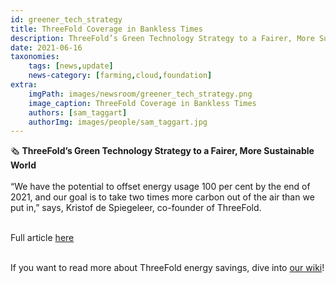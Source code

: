 ```yaml
---
id: greener_tech_strategy
title: ThreeFold Coverage in Bankless Times
description: ThreeFold’s Green Technology Strategy to a Fairer, More Sustainable World - via Bankless Times
date: 2021-06-16
taxonomies:
    tags: [news,update]
    news-category: [farming,cloud,foundation]
extra:
    imgPath: images/newsroom/greener_tech_strategy.png
    image_caption: ThreeFold Coverage in Bankless Times
    authors: [sam_taggart]
    authorImg: images/people/sam_taggart.jpg
---
```


🗞 **ThreeFold’s Green Technology Strategy to a Fairer, More Sustainable World**
<br/>
<br/>
“We have the potential to offset energy usage 100 per cent by the end of 2021, and our goal is to take two times more carbon out of the air than we put in,” says, Kristof de Spiegeleer, co-founder of ThreeFold.
<br/>
<br/>

Full article [here](https://www.banklesstimes.com/2021/06/14/threefolds-green-technology-strategy-to-a-fairer-more-sustainable-world/)
<br/>
<br/>

If you want to read more about ThreeFold energy savings, dive into [our wiki](https://library.threefold.me/info/tfgrid/#/threefold__energy_savings)!
